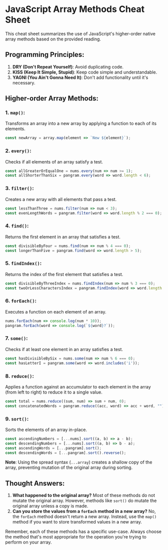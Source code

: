 # JavaScript Array Methods Cheat Sheet

This cheat sheet summarizes the use of JavaScript's higher-order native array methods based on the provided reading.

## Programming Principles:
1. **DRY (Don't Repeat Yourself)**: Avoid duplicating code.
2. **KISS (Keep It Simple, Stupid)**: Keep code simple and understandable.
3. **YAGNI (You Ain't Gonna Need It)**: Don't add functionality until it's necessary.

## Higher-order Array Methods:

### 1. **`map()`**:
Transforms an array into a new array by applying a function to each of its elements.
```javascript
const newArray = array.map(element => `New ${element}`);
```

### 2. **`every()`**:
Checks if all elements of an array satisfy a test.
```javascript
const allGreaterOrEqualOne = nums.every(num => num >= 1);
const allShorterThanSix = pangram.every(word => word.length < 6);
```

### 3. **`filter()`**:
Creates a new array with all elements that pass a test.
```javascript
const lessThanThree = nums.filter(num => num < 3);
const evenLengthWords = pangram.filter(word => word.length % 2 === 0);
```

### 4. **`find()`**:
Returns the first element in an array that satisfies a test.
```javascript
const divisibleByFour = nums.find(num => num % 4 === 0);
const longerThanFive = pangram.find(word => word.length > 5);
```

### 5. **`findIndex()`**:
Returns the index of the first element that satisfies a test.
```javascript
const divisibleByThreeIndex = nums.findIndex(num => num % 3 === 0);
const twoOrLessCharactersIndex = pangram.findIndex(word => word.length <= 2);
```

### 6. **`forEach()`**:
Executes a function on each element of an array.
```javascript
nums.forEach(num => console.log(num * 10));
pangram.forEach(word => console.log(`${word}?`));
```

### 7. **`some()`**:
Checks if at least one element in an array satisfies a test.
```javascript
const hasDivisibleBySix = nums.some(num => num % 6 === 0);
const hasLetterI = pangram.some(word => word.includes('i'));
```

### 8. **`reduce()`**:
Applies a function against an accumulator to each element in the array (from left to right) to reduce it to a single value.
```javascript
const total = nums.reduce((sum, num) => sum + num, 0);
const concatenatedWords = pangram.reduce((acc, word) => acc + word, "");
```

### 9. **`sort()`**:
Sorts the elements of an array in-place.
```javascript
const ascendingNumbers = [...nums].sort((a, b) => a - b);
const descendingNumbers = [...nums].sort((a, b) => b - a);
const ascendingWords = [...pangram].sort();
const descendingWords = [...pangram].sort().reverse();
```

**Note**: Using the spread syntax (`...array`) creates a shallow copy of the array, preventing mutation of the original array during sorting.

## Thought Answers:
1. **What happened to the original array?** Most of these methods do not mutate the original array. However, methods like `sort()` do mutate the original array unless a copy is made.
2. **Can you store the values from a `forEach` method in a new array?** No, the `forEach` method doesn't return a new array. Instead, use the `map()` method if you want to store transformed values in a new array.

Remember, each of these methods has a specific use-case. Always choose the method that's most appropriate for the operation you're trying to perform on your array.